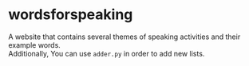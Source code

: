 # wordsforspeaking
A website that contains several themes of speaking activities and their example words.<br>
Additionally, You can use `adder.py` in order to add new lists.
